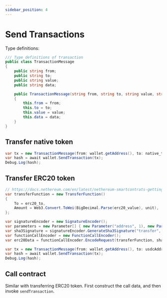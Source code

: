 ```yaml
---
sidebar_position: 4
---
```


# Send Transactions

Type definitions:

```csharp
/// Type definitions of transaction
public class TransactionMessage
{
    public string from;
    public string to;
    public string value;
    public string data;

    public TransactionMessage(string from, string to, string value, string data)
    {
        this.from = from;
        this.to = to;
        this.value = value;
        this.data = data;
    }
}
```

## Transfer native token

```csharp
var tx = new TransactionMessage(from: wallet.getAddress(), to: native_to, value: Web3.Convert.ToWei(BigDecimal.Parse(native_value), 18).ToString(), data: "0x");
var hash = await wallet.SendTransaction(tx);
Debug.Log(hash);
```

## Transfer ERC20 token

```csharp
// https://docs.nethereum.com/en/latest/nethereum-smartcontrats-gettingstarted/
var transferFunction = new TransferFunction()
{
    To = erc20_to,
    Amount = Web3.Convert.ToWei(BigDecimal.Parse(erc20_value), unit),
};

var signatureEncoder = new SignatureEncoder();
var parameters = new Parameter[] { new Parameter("address", 1), new Parameter("uint256", 2) };
var sha3Signature = signatureEncoder.GenerateSha3Signature("transfer", parameters, 4);
var functionCallEncoder = new FunctionCallEncoder();
var erc20Data = functionCallEncoder.EncodeRequest(transferFunction, sha3Signature);

var tx = new TransactionMessage(from: wallet.getAddress(), to: usdcAddress, value: "0x", data: erc20Data);
var hash = await wallet.SendTransaction(tx);
Debug.Log(hash);
```

## Call contract

Similar with transferring ERC20 token. First construct the call data, and then invoke `sendTransaction`.
